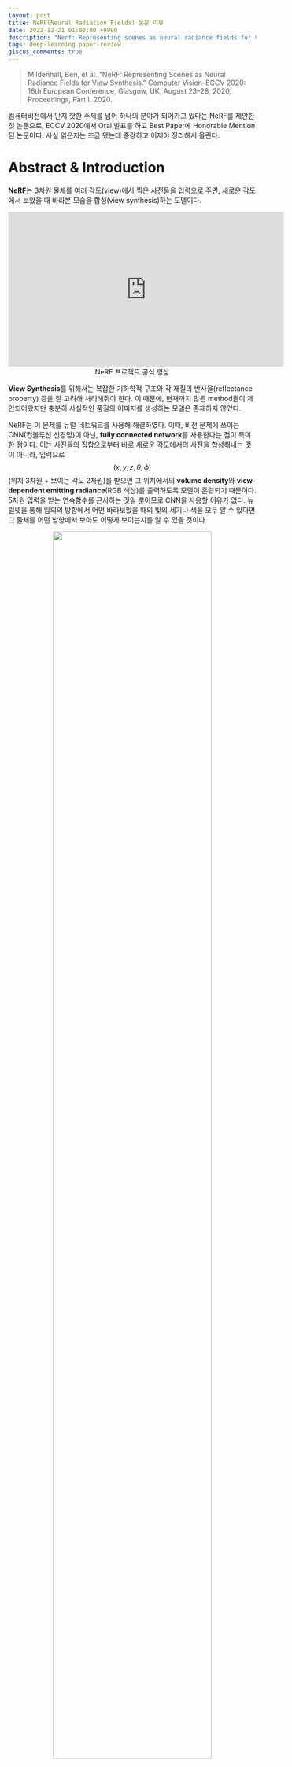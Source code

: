 ```yaml
---
layout: post
title: NeRF(Neural Radiation Fields) 논문 리뷰
date: 2022-12-21 01:00:00 +0900
description: "Nerf: Representing scenes as neural radiance fields for view synthesis."
tags: deep-learning paper-review
giscus_comments: true
---
```


>Mildenhall, Ben, et al. "NeRF: Representing Scenes as Neural Radiance Fields for View Synthesis." Computer Vision–ECCV 2020: 16th European Conference, Glasgow, UK, August 23–28, 2020, Proceedings, Part I. 2020.

컴퓨터비전에서 단지 핫한 주제를 넘어 하나의 분야가 되어가고 있다는 NeRF를 제안한 첫 논문으로, ECCV 2020에서 Oral 발표를 하고 Best Paper에 Honorable Mention된 논문이다. 사실 읽은지는 조금 됐는데 종강하고 이제야 정리해서 올린다.

# Abstract & Introduction
**NeRF**는 3차원 물체를 여러 각도(view)에서 찍은 사진들을 입력으로 주면, 새로운 각도에서 보았을 때 바라본 모습을 합성(view synthesis)하는 모델이다.

<p align="center">
<iframe width="560" height="315" src="https://www.youtube.com/embed/JuH79E8rdKc" title="YouTube video player" frameborder="0" allow="accelerometer; autoplay; clipboard-write; encrypted-media; gyroscope; picture-in-picture" allowfullscreen></iframe>
<br>
NeRF 프로젝트 공식 영상
</p>

**View Synthesis**를 위해서는 복잡한 기하학적 구조와 각 재질의 반사율(reflectance property) 등을 잘 고려해 처리해줘야 한다. 이 때문에, 현재까지 많은 method들이 제안되어왔지만 충분히 사실적인 품질의 이미지를 생성하는 모델은 존재하지 않았다.

NeRF는 이 문제를 뉴럴 네트워크를 사용해 해결하였다. 이때, 비전 문제에 쓰이는 CNN(컨볼루션 신경망)이 아닌, **fully connected network**를 사용한다는 점이 특이한 점이다. 이는 사진들의 집합으로부터 바로 새로운 각도에서의 사진을 합성해내는 것이 아니라, 입력으로 $$(x, y, z, \theta, \phi)$$ (위치 3차원 + 보이는 각도 2차원)를 받으면 그 위치에서의 **volume density**와 **view-dependent emitting radiance**(RGB 색상)를 출력하도록 모델이 훈련되기 때문이다. 5차원 입력을 받는 연속함수를 근사하는 것일 뿐이므로 CNN을 사용할 이유가 없다. 뉴럴넷을 통해 임의의 방향에서 어떤 바라보았을 때의 빛의 세기나 색을 모두 알 수 있다면 그 물체를 어떤 방향에서 보아도 어떻게 보이는지를 알 수 있을 것이다.

<p align="center" style="color:gray">
<img src="/assets/img/NeRF/fig1.jpeg" width="80%"/>
</p>

NeRF를 훈련시킨 후에 새로운 각도에서 보는 모습을 합성하는 과정은 다음과 같다. 
1. 3차원 공간 상의 점들을 샘플링한 후,
2. 각 점의 좌표와 그 점에서 물체를 바라보는 각도를 NeRF에 입력으로 넣어준 후
3. 출력으로 나온 색깔과 density를 사용해, classical한 렌더링 방법으로 2D 이미지를 구성해 낸다.

이때 volume rendering이라는 문제 자체가 특성상 미분가능할 수밖에 없기 떄문에, 경사하강법(gradient descent)을 사용해 입력 이미지와, NeRF가 렌더링한 이미지 사이의 차이를 최소화하는 방식으로 트레이닝을 하면 된다.

<p align="center" style="color:gray">
<img src="/assets/img/NeRF/fig2.jpeg" width="80%"/><br>
Overall pipeline
</p>

NeRF의 장점은 3차원 공간에 대한 정보를 voxel(픽셀의 3차원 버전)에 저장하는 것이 아니라 뉴럴넷의 가중치로써 저장하기 떄문에 저장공간을 획기적으로 줄일 수 있다는 것이다. 또한, NeRF는 기존의 SOTA(state-of-the-art) 모델과 비교하여 정성적/정량적으로 더 좋은 성능을 보이는 것으로 확인되었다.

# NeRF의 아키텍처
앞서 언급했듯이 NeRF는 5D vector-valued function을 MLP로 근사하여 사용한다. 이는

$$F_\Theta : (\mathbf{x, d}) \mapsto (\mathbf{c}, \sigma)$$

로 표현할 수 있다. 여기서 $$\mathbf{x}=(x, y, z)$$는 3차원 위치, $$d$$는 바라보는 각도 $$(\theta, \phi)$$를 3차원 단위벡터로 나타낸 것이며 출력 $$c$$는 색깔(RGB), $$\sigma$$는 volume density를 나타낸다. 

주의해야 할 것이, $$(x, y, z)$$는 보는 위치, 즉 관찰자의 위치가 아니라 **"관찰당하는 점"의 좌표**라는 것이다. 따라서 volume density $$\sigma$$는 해당 지점의 성질이므로 위치에만 의존하는 함수인 반면, $$c$$는 위치와 각도에 모두 의존하게 된다. 바라보는 각도에 따라서 반사율 등의 효과로 색깔이 달라질 수 있기 때문이다. 이를 고려하기 위해서 NeRF는 아래와 같은 아키텍처를 가진다.

<p align="center" style="color:gray">
<img src="/assets/img/NeRF/fig3.png" width="80%"/>
<br>
NeRF의 아키텍처. 파란색 계층들은 모두 256개 (또는 128개)의 뉴런으로 구성된 fully connected layer 다음에 ReLU 활성화 함수를 연결한 것이다. (<a href="https://towardsdatascience.com/nerf-representing-scenes-as-neural-radiance-fields-for-view-synthesis-ef1e8cebace4">출처</a>)
</p>

그림에서 볼 수 있듯이 fully connected layer를 8개 거친 후 NeRF는 $$\sigma$$와 256차원 벡터를 출력한다. $$\sigma$$는 $$\mathbf{d}$$ 가 입력으로 들어오기도 전에 출력되므로 각도에 의존하지 않는 상태이다. 256차원 벡터는 다시 각도를 나타내는 $$\mathbf{d}$$와 이어붙여져서(concatenate) 뉴런 128개짜리 fully connected layer를 한번 통과한 후에 RGB 색깔을 출력한다. 따라서 $$\mathbf{c}$$는 각도에 의존하게 된다. 

$$c$$의 경우, $$\mathbf{x}$$지점에서 $$\mathbf{d}$$ 방향으로 방사되는(radiate) 빛의 색과 세기이므로 **directional emitted radiance**라는 이름을 붙일 수 있을 것이다.

# Volume Rendering
이제 NeRF를 통해 공간 상의 임의의 지점에서의 volume density $$\sigma$$와 directional emitted radiance $$c$$를 알 수 있게 되었다. 사실 지금까지 volume density $$\sigma$$의 의미가 뭔지 모호했는데, 여기서 그 정의가 제대로 나오게 된다.

$$\sigma(\mathbf{x})ds$$는 광선이 $$\mathbf{x}$$를 포함하는 미소길이 $$ds$$만큼의 구간에서 막혀서 사라지는 확률이다. 정의에 의해서 카메라의 렌즈로 들어가는

$$\mathbf{r}(t) = \mathbf{o}+ t\mathbf{d} \quad\quad (t_n \le t \le t_f)$$

의 광선이 있을 때, 카메라가 이 광선으로부터 느끼는 빛의 세기와 색깔은

$$ C(\mathbf{r}) = \int_{t_n}^{t_f}T(t) \sigma(\mathbf{r}(t))\mathbf{c}(\mathbf{r}(t), \mathbf{d})dt\quad\text{where}\quad T(t) = \text{exp}\left(-\int_{t_n}^t \sigma(\mathbf{r}(s))ds\right)$$

로 계산할 수 있다. 여기서 $$T(t)$$는 accumulated transmittance라는 이름이 붙은 함수이다. 이는 광선이 $$t_n$$에서 $$t$$까지를 어떤 입자와 부딪쳐서 막혀 사라지지 않고 통과할 확률을 의미한다. 적분 안의 항은

* 그 위치의 입자들이 방사하는 빛의 세기 및 색깔을 나타내는 $$\mathbf{c}(\mathbf{r}(t), \mathbf{d})$$에
* 해당 위치의 volume density $$ \sigma(\mathbf{r}(t))$$를 가중치 삼아 곱해준 후
* 그 광선이 카메라가 있는 지점까지 막히지 않고 도달할 확률 $$ T(t)$$를 곱한 것

으로 이해할 수 있다. 한편, $$T(t)$$의 경우 

$$ \frac{1}{T}\frac{dT}{dt} = -\sigma(\mathbf{r}(t)) $$

일 것이므로 어렵지 않게 유도가 가능하다. ($$d$$이 단위벡터이므로 $$\vert d\mathbf{r}\vert = dt$$이다) 

$$C(\mathbf{r})$$을 적분을 통해 계산하기 위해서는 

$$t_i \sim U\left[t_n + \frac{i-1}{N}(t_f-t_n), t_n+\frac{i}{N}(t_f-t_n)\right]$$

으로 샘플링을 한 후 Riemann sum으로 구분구적법하듯이 적분값을 구하면 된다. (점을 등간격으로 잡는 것도 아니고, 아예 $$ U(t_n, t_f)$$에서 $$N$$개를 샘플링하는 것도 아니고 구간을 쪼갠 후 각각에서 랜덤하게 샘플링해주는 이유는 잘 모르겠다.)

식으로 나타내자면 다음과 같다.

$$ \hat{C}(\mathbf{r})  = \sum_{i=1}^N T_i(1-\text{exp}(-\sigma_i \delta_i))\mathbf{c_i}$$

$$ T_i = \text{exp}\left(-\sum_{j=1}^{i-1}\sigma_j\delta_j\right)\quad\quad \delta_i = t_{i+1}-t_i$$

# NeRF의 훈련
앞서 이야기한 내용을 정리하자면 다음과 같다.
* NeRF는 5D input $$(\mathbf{x}, \mathbf{d})$$를 받아서 색깔과 volume density를 내보낸다.
* 이를 volume rendering 테크닉을 이용해 2D 사진으로 구성해낸다.
* 구성해낸 사진과 ground truth의 차이를 구해, loss function으로 삼아 트레이닝시킨다.

그런데 실제로는 이것만으로는 충분히 좋은 해상도의 사진을 얻을 수 없기 때문에 저자들은 두 가지 개선점을 도입하였다. 

## Positional Encoding
Positional Encoding은 자연어처리에서 많이 사용되는 방법이다. 문장을 Transformer와 같은 모델에 넣어줄 때, 단어간의 순서 관계를 넣어주기 위해서 

$$\gamma(p) = \left(\sin(2^0\pi p), \cos(2^0\pi p),\cdots, \sin(2^{L-1}\pi p), \cos(2^{L-1}\pi p)\right)$$

과 같은 벡터를 더해주는 방법이다. 

<p align="center" style="color:gray">
<img src="https://d33wubrfki0l68.cloudfront.net/ef81ee3018af6ab6f23769031f8961afcdd67c68/3358f/img/transformer_architecture_positional_encoding/positional_encoding.png" width="80%"/><br>
Positional Encoding을 시각화한 것. 세로축이 p에 해당한다. (<a href="https://kazemnejad.com/blog/transformer_architecture_positional_encoding/">출처</a>)
<br>
</p>
NeRF에서는 무언가의 순서관계를 위한 것은 아니고, 다른 목적으로 사용된다. 기본적으로 MLP는 연속함수를 근사한다. 우리가 렌더링하려는 물체가 아주 세밀한 구조를 가진다면, 우리의 MLP는 위치와 각도에 따라 출력이 매우 빠르게 변해야 하고(high-frequency variation) 이러한 함수는 MLP가 잘 근사할 수 없게 된다. 이것을 해결하기 위해서 우리는 MLP에 $$\mathbf{x}$$와 $$\mathbf{d}$$를 넣어주는 대신, $$\gamma(\mathbf{x})$$와 $$\gamma(\mathbf{d})$$를 넣어줄 것이다. 이렇게 하면 입력 자체에 $$\mathbf{x}$$와 $$\mathbf{d}$$에 대한 high-frequency term들이 들어가므로, 이들을 적절하게 변환한 결과인 MLP의 출력 또한 high-frequency variation을 잘 표현할 수 있게 된다.

## Hierarchical Sampling
ACM 논문 버전에서는 생략했지만, arXiv의 원문을 보면 Hierarchical sampling이라는 것을 도입했다고 언급하고 있다. 간단하게 말하자면, $$t$$를 샘플링하여 $$\hat{C}$$를 계산할 때 위에서 설명한 것처럼 naïve하게 하지 않고 이를 위해 네트워크를 미리 대충(coarsely) 훈련시켜 놓는 것이다. 실제 NeRF의 구현에서는 먼저 coarse network를 위에서 설명한 방식으로 훈련시켜서, 물체의 대략적인 volume density에 대한 정보를 얻는다. 이후 fine network를 트레이닝할 때에는 $$t$$를 샘플링할 때는 coarse network가 알려주는 volume density의 분포를 토대로, volume density가 높은 곳에서는 $$t$$를 많이 샘플링하고 그렇지 않은 곳에서는 적게 샘플링하는 방식을 사용한다. 이를 통해 렌더링을 위해 중요한 부분들을 위주로 샘플링을 함으로써 해상도의 향상을 이루어낼 수 있다.


# Results

<p align="center" style="color:gray">
<img src="/assets/img/NeRF/fig4.jpeg" width="90%"/>
<br>
NeRF와 기존 방법들의 정성적 비교. 맨 왼쪽 열이 ground truth(실제), 두 번째가 NeRF의 결과이고 나머지는 기존의 방법들의 결과 사진이다.
</p>

위 사진에서 볼 수 있듯이 정성적인 비교에서도 NeRF는 기존의 모델들과 비교하여 압도적인 성능을 보여주었으며, 미세한 구조나 섬세한 재질의 표현이 필요한 경우에도 높은 해상도의 이미지를 합성해내는 것을 확인할 수 있었다.

<p align="center" style="color:gray">
<img src="/assets/img/NeRF/fig5.jpg" width="90%"/>
<br> NeRF(맨 아래 행)와 기존 방법들의 정량적 비교. pSNR과 SSIM은 높을수록 좋고, LPIPS는 낮을수록 좋은 것이다
</p>

정량적 비교에서도 NeRF는기존 SOTA 모델보다 좋은 성능을 보여준다. 또한, 트레이닝하는 데 걸리는 시간이 긴 대신에 하나의 scene에 대한 파라미터들을 저장하는 데 5MB 이하의 메모리만으로 충분하다는 압도적인 장점을 가진다. 

# 결론
NeRF는 물체와 그 모습을 MLP를 사용해 연속함수로 근사하려던 기존 방법들의 단점을 해결하여, 공간 상의 좌표와 관찰 각도를 입력으로 받아 view-dependent emitted radiance와 volume density를 출력으로 하는 MLP, **neural radience field(NeRF)**를 정의하였다. 이는 Deep CNN을 사용해 물체를 voxel로 이산적으로 표현하려던 기존의 주류 방법론에 비해 우세한 성능을 보여주었다.

# 참고문헌
<a href="https://www.matthewtancik.com/nerf">프로젝트 사이트 </a>

